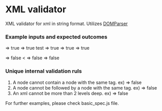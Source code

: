 # XML validator

XML validator for xml in string format. Utilizes [DOMParser](https://developer.mozilla.org/en-US/docs/Web/API/DOMParser)

### Example inputs and expected outcomes
<a /> => true
<a></a> => true
<a>test</a> => true
<a><b></b></a> => true
<a></a><b></b> => true

<a> => false
<<a></a> => false
<a><b></a></b> => false

### Unique internal validation ruls
1. A node cannot contain a node with the same tag. ex) <a><a></a></a> => false
2. A node cannot be followed by a node with the same tag. ex) <a></a><a></a> => false
3. An xml cannot be more than 2 levels deep. ex) <a><b><c><d></d></c></b></a> => false

For further examples, please check basic_spec.js file.